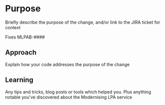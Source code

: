 # Purpose

Briefly describe the purpose of the change, and/or link to the JIRA ticket for context

Fixes MLPAB-####

## Approach

Explain how your code addresses the purpose of the change

## Learning

Any tips and tricks, blog posts or tools which helped you. Plus anything notable you've discovered about the Modernising LPA service
